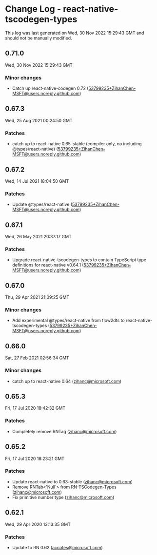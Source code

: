 # Change Log - react-native-tscodegen-types

This log was last generated on Wed, 30 Nov 2022 15:29:43 GMT and should not be manually modified.

## 0.71.0
Wed, 30 Nov 2022 15:29:43 GMT

### Minor changes

- Catch up react-native-codegen 0.72 (53799235+ZihanChen-MSFT@users.noreply.github.com)
## 0.67.3
Wed, 25 Aug 2021 00:24:50 GMT

### Patches

- catch up to react-native 0.65-stable (compiler only, no including @types/react-native) (53799235+ZihanChen-MSFT@users.noreply.github.com)
## 0.67.2
Wed, 14 Jul 2021 18:04:50 GMT

### Patches

- Update @types/react-native (53799235+ZihanChen-MSFT@users.noreply.github.com)
## 0.67.1
Wed, 26 May 2021 20:37:17 GMT

### Patches

- Upgrade react-native-tscodegen-types to contain TypeScript type definitions for react-native v0.64.1 (53799235+ZihanChen-MSFT@users.noreply.github.com)
## 0.67.0
Thu, 29 Apr 2021 21:09:25 GMT

### Minor changes

- Add experimental @types/react-native from flow2dts to react-native-tscodegen-types (53799235+ZihanChen-MSFT@users.noreply.github.com)
## 0.66.0
Sat, 27 Feb 2021 02:56:34 GMT

### Minor changes

- catch up to react-native 0.64 (zihanc@microsoft.com)
## 0.65.3
Fri, 17 Jul 2020 18:42:32 GMT

### Patches

- Completely remove RNTag (zihanc@microsoft.com)
## 0.65.2
Fri, 17 Jul 2020 18:23:21 GMT

### Patches

- Update react-native to 0.63-stable (zihanc@microsoft.com)
- Remove RNTab<'Null'> from RN-TSCodegen-Types (zihanc@microsoft.com)
- Fix primitive number type (zihanc@microsoft.com)
## 0.62.1
Wed, 29 Apr 2020 13:13:35 GMT

### Patches

- Update to RN 0.62 (acoates@microsoft.com)